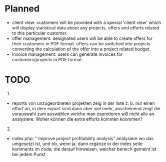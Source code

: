 # Planned

 - client view: customers will be provided with a special 'client view' which will display statistical data about any projects, offers and efforts related to this particular customer.
 - offer management: designated users will be able to create offers for their customers in PDF format. offers can be switched into projects converting the calculation of the offer into a project related budget.
 - invoice management: users can generate invoices for customers/projects in PDF format.

# TODO
1.
- reports von unzugeordneten projekten zeig in der liste z. b. nur einen effort an, in dem export sind dann aber viel mehr, anscheinend zeigt die vorauswahl zum auswählen welche man exprotieren will nicht alle an. analysiere: Woher können die extra efforts kommen koommen?

2.
- index.php: " Improve project profitability analysis" analysiere wo das umgesetzt ist, und ob, wenn ja, dann ergänze in der index seite komments im code, die darauf hinweisen, welcher bereich gemeint ist bei jedem Punkt
